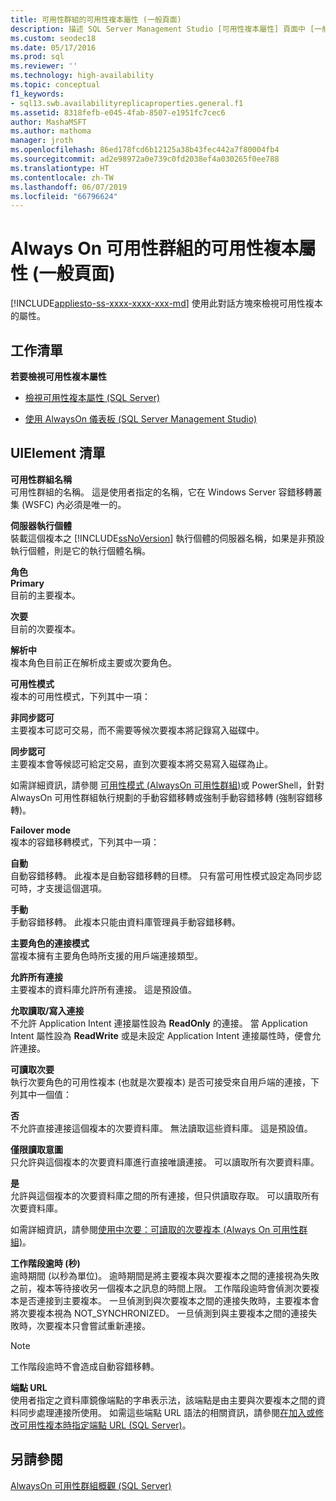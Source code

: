```yaml
---
title: 可用性群組的可用性複本屬性 (一般頁面)
description: 描述 SQL Server Management Studio [可用性複本屬性] 頁面中 [一般] 頁面上找到的各種選項。
ms.custom: seodec18
ms.date: 05/17/2016
ms.prod: sql
ms.reviewer: ''
ms.technology: high-availability
ms.topic: conceptual
f1_keywords:
- sql13.swb.availabilityreplicaproperties.general.f1
ms.assetid: 8318fefb-e045-4fab-8507-e1951fc7cec6
author: MashaMSFT
ms.author: mathoma
manager: jroth
ms.openlocfilehash: 86ed178fcd6b12125a38b43fec442a7f80004fb4
ms.sourcegitcommit: ad2e98972a0e739c0fd2038ef4a030265f0ee788
ms.translationtype: HT
ms.contentlocale: zh-TW
ms.lasthandoff: 06/07/2019
ms.locfileid: "66796624"
---
```

# <a name="availability-replica-properties-general-page-for-always-on-availability-groups"></a>Always On 可用性群組的可用性複本屬性 (一般頁面)
[!INCLUDE[appliesto-ss-xxxx-xxxx-xxx-md](../../../includes/appliesto-ss-xxxx-xxxx-xxx-md.md)]
  使用此對話方塊來檢視可用性複本的屬性。  
  
## <a name="task-list"></a>工作清單  
 **若要檢視可用性複本屬性**  
  
-   [檢視可用性複本屬性 &#40;SQL Server&#41;](../../../database-engine/availability-groups/windows/view-availability-replica-properties-sql-server.md)  
  
-   [使用 AlwaysOn 儀表板 &#40;SQL Server Management Studio&#41;](../../../database-engine/availability-groups/windows/use-the-always-on-dashboard-sql-server-management-studio.md)  
  
## <a name="uielement-list"></a>UIElement 清單  
 **可用性群組名稱**  
 可用性群組的名稱。 這是使用者指定的名稱，它在 Windows Server 容錯移轉叢集 (WSFC) 內必須是唯一的。  
  
 **伺服器執行個體**  
 裝載這個複本之 [!INCLUDE[ssNoVersion](../../../includes/ssnoversion-md.md)] 執行個體的伺服器名稱，如果是非預設執行個體，則是它的執行個體名稱。  
  
 **角色**  
 **Primary**  
 目前的主要複本。  
  
 **次要**  
 目前的次要複本。  
  
 **解析中**  
 複本角色目前正在解析成主要或次要角色。  
  
 **可用性模式**  
 複本的可用性模式，下列其中一項：  
  
 **非同步認可**  
 主要複本可認可交易，而不需要等候次要複本將記錄寫入磁碟中。  
  
 **同步認可**  
 主要複本會等候認可給定交易，直到次要複本將交易寫入磁碟為止。  
  
 如需詳細資訊，請參閱 [可用性模式 &#40;AlwaysOn 可用性群組&#41;](../../../database-engine/availability-groups/windows/availability-modes-always-on-availability-groups.md)或 PowerShell，針對 AlwaysOn 可用性群組執行規劃的手動容錯移轉或強制手動容錯移轉 (強制容錯移轉)。  
  
 **Failover mode**  
 複本的容錯移轉模式，下列其中一項：  
  
 **自動**  
 自動容錯移轉。 此複本是自動容錯移轉的目標。 只有當可用性模式設定為同步認可時，才支援這個選項。  
  
 **手動**  
 手動容錯移轉。 此複本只能由資料庫管理員手動容錯移轉。  
  
 **主要角色的連接模式**  
 當複本擁有主要角色時所支援的用戶端連接類型。  
  
 **允許所有連接**  
 主要複本的資料庫允許所有連接。 這是預設值。  
  
 **允取讀取/寫入連接**  
 不允許 Application Intent 連接屬性設為 **ReadOnly** 的連接。 當 Application Intent 屬性設為 **ReadWrite** 或是未設定 Application Intent 連接屬性時，便會允許連接。  
  
 **可讀取次要**  
 執行次要角色的可用性複本 (也就是次要複本) 是否可接受來自用戶端的連接，下列其中一個值：  
  
 **否**  
 不允許直接連接這個複本的次要資料庫。 無法讀取這些資料庫。 這是預設值。  
  
 **僅限讀取意圖**  
 只允許與這個複本的次要資料庫進行直接唯讀連接。 可以讀取所有次要資料庫。  
  
 **是**  
 允許與這個複本的次要資料庫之間的所有連接，但只供讀取存取。 可以讀取所有次要資料庫。  
  
 如需詳細資訊，請參閱[使用中次要：可讀取的次要複本 &#40;Always On 可用性群組&#41;](../../../database-engine/availability-groups/windows/active-secondaries-readable-secondary-replicas-always-on-availability-groups.md)。  
  
 **工作階段逾時 (秒)**  
 逾時期間 (以秒為單位)。 逾時期間是將主要複本與次要複本之間的連接視為失敗之前，複本等待接收另一個複本之訊息的時間上限。 工作階段逾時會偵測次要複本是否連接到主要複本。 一旦偵測到與次要複本之間的連接失敗時，主要複本會將次要複本視為 NOT_SYNCHRONIZED。 一旦偵測到與主要複本之間的連接失敗時，次要複本只會嘗試重新連接。  
  
> [!NOTE]  
>  工作階段逾時不會造成自動容錯移轉。  
  
 **端點 URL**  
 使用者指定之資料庫鏡像端點的字串表示法，該端點是由主要與次要複本之間的資料同步處理連接所使用。 如需這些端點 URL 語法的相關資訊，請參閱[在加入或修改可用性複本時指定端點 URL &#40;SQL Server&#41;](../../../database-engine/availability-groups/windows/specify-endpoint-url-adding-or-modifying-availability-replica.md)。  
  
## <a name="see-also"></a>另請參閱  
 [AlwaysOn 可用性群組概觀 &#40;SQL Server&#41;](../../../database-engine/availability-groups/windows/overview-of-always-on-availability-groups-sql-server.md)  
  
  
